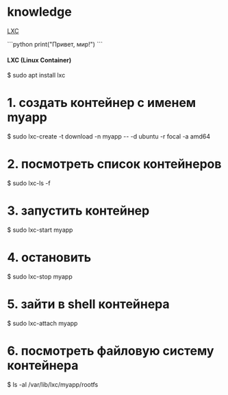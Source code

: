 # knowledge
[LXC](https://github.com/GorComComputing/knowledge)

\```python
print("Привет, мир!")
\```


#### LXC (Linux Container)
$ sudo apt install lxc

# 1. создать контейнер с именем myapp
$ sudo lxc-create -t download -n myapp -- -d ubuntu -r focal -a amd64

# 2. посмотреть список контейнеров
$ sudo lxc-ls -f

# 3. запустить контейнер
$ sudo lxc-start myapp

# 4. остановить
$ sudo lxc-stop myapp

# 5. зайти в shell контейнера
$ sudo lxc-attach myapp

# 6. посмотреть файловую систему контейнера
$ ls -al /var/lib/lxc/myapp/rootfs
